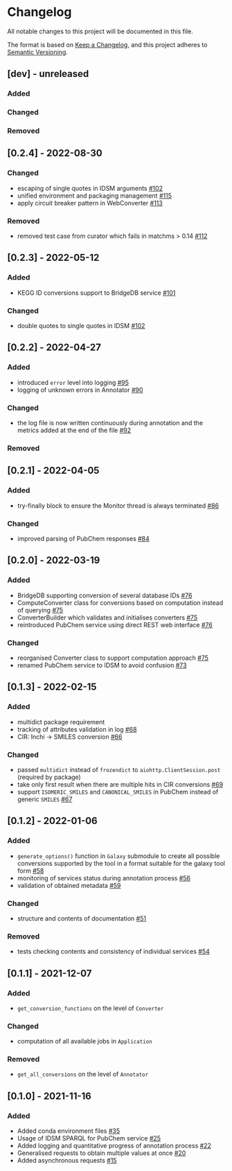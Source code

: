# Changelog
All notable changes to this project will be documented in this file.

The format is based on [Keep a Changelog](https://keepachangelog.com/en/1.0.0/),
and this project adheres to [Semantic Versioning](https://semver.org/spec/v2.0.0.html).

## [dev] - unreleased
### Added
### Changed
### Removed

## [0.2.4] - 2022-08-30
### Changed
* escaping of single quotes in IDSM arguments [#102](https://github.com/RECETOX/MSMetaEnhancer/issues/102)
* unified environment and packaging management [#115](https://github.com/RECETOX/MSMetaEnhancer/issues/115)
* apply circuit breaker pattern in WebConverter [#113](https://github.com/RECETOX/MSMetaEnhancer/issues/113)
### Removed
* removed test case from curator which fails in matchms > 0.14 [#112](https://github.com/RECETOX/MSMetaEnhancer/issues/112)

## [0.2.3] - 2022-05-12
### Added
* KEGG ID conversions support to BridgeDB service [#101](https://github.com/RECETOX/MSMetaEnhancer/issues/101)
### Changed
* double quotes to single quotes in IDSM [#102](https://github.com/RECETOX/MSMetaEnhancer/issues/102)

## [0.2.2] - 2022-04-27
### Added
* introduced `error` level into logging [#95](https://github.com/RECETOX/MSMetaEnhancer/issues/95)
* logging of unknown errors in Annotator [#90](https://github.com/RECETOX/MSMetaEnhancer/issues/90) 
### Changed
* the log file is now written continuously during annotation and the metrics added at the end of the file [#92](https://github.com/RECETOX/MSMetaEnhancer/issues/92)
### Removed

## [0.2.1] - 2022-04-05
### Added
* try-finally block to ensure the Monitor thread is always terminated [#86](https://github.com/RECETOX/MSMetaEnhancer/issues/86)
### Changed
* improved parsing of PubChem responses [#84](https://github.com/RECETOX/MSMetaEnhancer/issues/84)

## [0.2.0] - 2022-03-19
### Added
* BridgeDB supporting conversion of several database IDs [#76](https://github.com/RECETOX/MSMetaEnhancer/issues/76)
* ComputeConverter class for conversions based on computation instead of querying [#75](https://github.com/RECETOX/MSMetaEnhancer/issues/75)
* ConverterBuilder which validates and initialises converters [#75](https://github.com/RECETOX/MSMetaEnhancer/issues/75)
* reintroduced PubChem service using direct REST web interface [#76](https://github.com/RECETOX/MSMetaEnhancer/issues/76)
### Changed
* reorganised Converter class to support computation approach [#75](https://github.com/RECETOX/MSMetaEnhancer/issues/75)
* renamed PubChem service to IDSM to avoid confusion [#73](https://github.com/RECETOX/MSMetaEnhancer/issues/73)

## [0.1.3] - 2022-02-15
### Added
* multidict package requirement
* tracking of attributes validation in log [#68](https://github.com/RECETOX/MSMetaEnhancer/issues/68)
* CIR: Inchi -> SMILES conversion [#66](https://github.com/RECETOX/MSMetaEnhancer/issues/66)
### Changed
* passed `multidict` instead of `frozendict` to `aiohttp.ClientSession.post` (required by package)
* take only first result when there are multiple hits in CIR conversions [#69](https://github.com/RECETOX/MSMetaEnhancer/issues/69)
* support `ISOMERIC_SMILES` and `CANONICAL_SMILES` in PubChem instead of generic `SMILES` [#67](https://github.com/RECETOX/MSMetaEnhancer/issues/67)

## [0.1.2] - 2022-01-06
### Added
- `generate_options()` function in `Galaxy` submodule to create all possible conversions supported by the tool in a format suitable for the galaxy tool form [#58](https://github.com/RECETOX/MSMetaEnhancer/pull/58)
- monitoring of services status during annotation process [#56](https://github.com/RECETOX/MSMetaEnhancer/issues/56)
- validation of obtained metadata [#59](https://github.com/RECETOX/MSMetaEnhancer/issues/59)
### Changed
- structure and contents of documentation [#51](https://github.com/RECETOX/MSMetaEnhancer/pull/51)
### Removed
- tests checking contents and consistency of individual services [#54](https://github.com/RECETOX/MSMetaEnhancer/pull/61)

## [0.1.1] - 2021-12-07
### Added
- `get_conversion_functions` on the level of `Converter`
### Changed
- computation of all available jobs in `Application`
### Removed
- `get_all_conversions` on the level of `Annotator`

## [0.1.0] - 2021-11-16
### Added
- Added conda environment files [#35](https://github.com/RECETOX/MSMetaEnhancer/pull/35)
- Usage of IDSM SPARQL for PubChem service [#25](https://github.com/RECETOX/MSMetaEnhancer/pull/25)
- Added logging and quantitative progress of annotation process [#22](https://github.com/RECETOX/MSMetaEnhancer/pull/22)
- Generalised requests to obtain multiple values at once [#20](https://github.com/RECETOX/MSMetaEnhancer/pull/20)
- Added asynchronous requests [#15](https://github.com/RECETOX/MSMetaEnhancer/pull/15)
